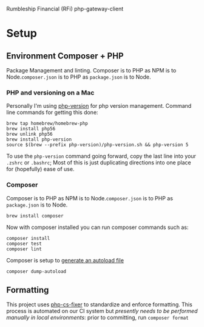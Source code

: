 Rumbleship Financial (RFi) php-gateway-client

# Setup
## Environment Composer + PHP
Package Management and linting.
Composer is to PHP as NPM is to Node.`composer.json` is to PHP as `package.json` is to Node.

### PHP and versioning on a Mac
Personally I'm using [php-version](https://github.com/wilmoore/php-version) for
php version management.  Command line commands for getting this done:

    brew tap homebrew/homebrew-php
    brew install php56
    brew unlink php56
    brew install php-version
    source $(brew --prefix php-version)/php-version.sh && php-version 5

To use the `php-version` command going forward, copy the last line into your `.zshrc` or `.bashrc`;
Most of this is just duplicating directions into one place for (hopefully) ease of use.

### Composer
Composer is to PHP as NPM is to Node.`composer.json` is to PHP as `package.json` is to Node.

    brew install composer

Now with composer installed you can run composer commands such as:

    composer install
    composer test
    composer lint

Composer is setup to [generate an autoload file](https://getcomposer.org/doc/01-basic-usage.md#autoloading)

    composer dump-autoload

## Formatting

This project uses [php-cs-fixer](https://github.com/FriendsOfPHP/PHP-CS-Fixer) to standardize and enforce formatting. This process is automated on our CI system but *presently needs to be performed manually in local environments*: prior to committing, run `composer format`
